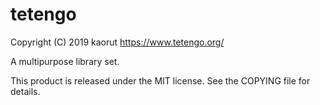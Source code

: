 tetengo
=======

Copyright (C) 2019 kaorut  https://www.tetengo.org/

A multipurpose library set.

This product is released under the MIT license.
See the COPYING file for details.
